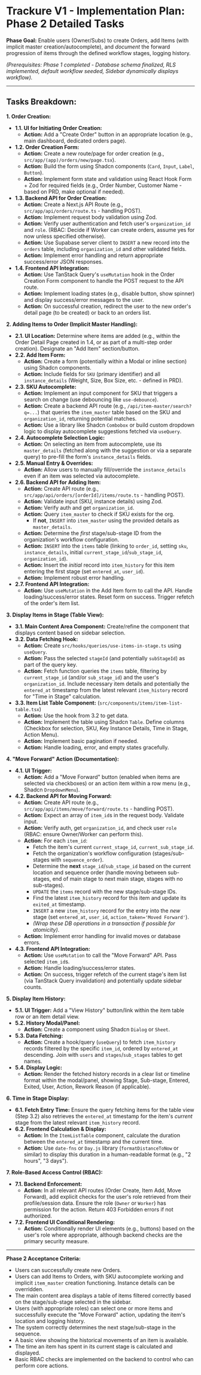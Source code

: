 # Trackure V1 - Implementation Plan: Phase 2 Detailed Tasks

**Phase Goal:** Enable users (Owner/Subs) to create Orders, add Items (with implicit master creation/autocomplete), and _document_ the forward progression of items through the defined workflow stages, logging history.

_(Prerequisites: Phase 1 completed - Database schema finalized, RLS implemented, default workflow seeded, Sidebar dynamically displays workflow)._

---

## Tasks Breakdown:

**1. Order Creation:**

- **1.1. UI for Initiating Order Creation:**
  - **Action:** Add a "Create Order" button in an appropriate location (e.g., main dashboard, dedicated orders page).
- **1.2. Order Creation Form:**
  - **Action:** Create a new route/page for order creation (e.g., `src/app/(app)/orders/new/page.tsx`).
  - **Action:** Build the form using Shadcn components (`Card`, `Input`, `Label`, `Button`).
  - **Action:** Implement form state and validation using React Hook Form + Zod for required fields (e.g., Order Number, Customer Name - based on PRD, make optional if needed).
- **1.3. Backend API for Order Creation:**
  - **Action:** Create a Next.js API Route (e.g., `src/app/api/orders/route.ts` - handling POST).
  - **Action:** Implement request body validation using Zod.
  - **Action:** Verify user authentication and fetch user's `organization_id` and `role`. (RBAC: Decide if Worker can create orders, assume yes for now unless specified otherwise).
  - **Action:** Use Supabase server client to `INSERT` a new record into the `orders` table, including `organization_id` and other validated fields.
  - **Action:** Implement error handling and return appropriate success/error JSON responses.
- **1.4. Frontend API Integration:**
  - **Action:** Use TanStack Query's `useMutation` hook in the Order Creation Form component to handle the POST request to the API route.
  - **Action:** Implement loading states (e.g., disable button, show spinner) and display success/error messages to the user.
  - **Action:** On successful creation, redirect the user to the new order's detail page (to be created) or back to an orders list.

**2. Adding Items to Order (Implicit Master Handling):**

- **2.1. UI Location:** Determine where items are added (e.g., within the Order Detail Page created in 1.4, or as part of a multi-step order creation). Designate an "Add Item" section/button.
- **2.2. Add Item Form:**
  - **Action:** Create a form (potentially within a Modal or inline section) using Shadcn components.
  - **Action:** Include fields for `SKU` (primary identifier) and all `instance_details` (Weight, Size, Box Size, etc. - defined in PRD).
- **2.3. SKU Autocomplete:**
  - **Action:** Implement an input component for SKU that triggers a search on change (use debouncing like `use-debounce`).
  - **Action:** Create a backend API route (e.g., `/api/item-master/search?q=...`) that queries the `item_master` table based on the SKU and `organization_id`, returning potential matches.
  - **Action:** Use a library like Shadcn `Combobox` or build custom dropdown logic to display autocomplete suggestions fetched via `useQuery`.
- **2.4. Autocomplete Selection Logic:**
  - **Action:** On selecting an item from autocomplete, use its `master_details` (fetched along with the suggestion or via a separate query) to pre-fill the form's `instance_details` fields.
- **2.5. Manual Entry & Overrides:**
  - **Action:** Allow users to manually fill/override the `instance_details` even if an item was selected via autocomplete.
- **2.6. Backend API for Adding Item:**
  - **Action:** Create API route (e.g., `src/app/api/orders/[orderId]/items/route.ts` - handling POST).
  - **Action:** Validate input (SKU, instance details) using Zod.
  - **Action:** Verify auth and get `organization_id`.
  - **Action:** Query `item_master` to check if SKU exists for the org.
    - If **not**, `INSERT` into `item_master` using the provided details as `master_details`.
  - **Action:** Determine the _first_ stage/sub-stage ID from the organization's workflow configuration.
  - **Action:** `INSERT` into the `items` table (linking to `order_id`, setting `sku`, `instance_details`, initial `current_stage_id`/`sub_stage_id`, `organization_id`).
  - **Action:** Insert the _initial_ record into `item_history` for this item entering the first stage (set `entered_at`, `user_id`).
  - **Action:** Implement robust error handling.
- **2.7. Frontend API Integration:**
  - **Action:** Use `useMutation` in the Add Item form to call the API. Handle loading/success/error states. Reset form on success. Trigger refetch of the order's item list.

**3. Display Items in Stage (Table View):**

- **3.1. Main Content Area Component:** Create/refine the component that displays content based on sidebar selection.
- **3.2. Data Fetching Hook:**
  - **Action:** Create `src/hooks/queries/use-items-in-stage.ts` using `useQuery`.
  - **Action:** Pass the selected `stageId` (and potentially `subStageId`) as part of the query key.
  - **Action:** Fetch function queries the `items` table, filtering by `current_stage_id` (and/or `sub_stage_id`) and the user's `organization_id`. Include necessary item details and potentially the `entered_at` timestamp from the latest relevant `item_history` record for "Time in Stage" calculation.
- **3.3. Item List Table Component:** (`src/components/items/item-list-table.tsx`)
  - **Action:** Use the hook from 3.2 to get data.
  - **Action:** Implement the table using Shadcn `Table`. Define columns (Checkbox for selection, SKU, Key Instance Details, Time in Stage, Action Menu).
  - **Action:** Implement basic pagination if needed.
  - **Action:** Handle loading, error, and empty states gracefully.

**4. "Move Forward" Action (Documentation):**

- **4.1. UI Trigger:**
  - **Action:** Add a "Move Forward" button (enabled when items are selected via checkboxes) or an action item within a row menu (e.g., Shadcn `DropdownMenu`).
- **4.2. Backend API for Moving Forward:**
  - **Action:** Create API route (e.g., `src/app/api/items/move/forward/route.ts` - handling POST).
  - **Action:** Expect an array of `item_id`s in the request body. Validate input.
  - **Action:** Verify auth, get `organization_id`, and check user `role` (RBAC: ensure Owner/Worker can perform this).
  - **Action:** For each `item_id`:
    - Fetch the item's current `current_stage_id`, `current_sub_stage_id`.
    - Fetch the organization's workflow configuration (stages/sub-stages with `sequence_order`).
    - Determine the **next** `stage_id`/`sub_stage_id` based on the current location and sequence order (handle moving between sub-stages, end of main stage to next main stage, stages with no sub-stages).
    - `UPDATE` the `items` record with the new stage/sub-stage IDs.
    - Find the latest `item_history` record for this item and update its `exited_at` timestamp.
    - `INSERT` a new `item_history` record for the entry into the _new_ stage (set `entered_at`, `user_id`, `action_taken='Moved Forward'`).
    - _(Wrap these DB operations in a transaction if possible for atomicity)_.
  - **Action:** Implement error handling for invalid moves or database errors.
- **4.3. Frontend API Integration:**
  - **Action:** Use `useMutation` to call the "Move Forward" API. Pass selected `item_id`s.
  - **Action:** Handle loading/success/error states.
  - **Action:** On success, trigger refetch of the current stage's item list (via TanStack Query invalidation) and potentially update sidebar counts.

**5. Display Item History:**

- **5.1. UI Trigger:** Add a "View History" button/link within the item table row or an item detail view.
- **5.2. History Modal/Panel:**
  - **Action:** Create a component using Shadcn `Dialog` or `Sheet`.
- **5.3. Data Fetching:**
  - **Action:** Create a hook/query (`useQuery`) to fetch `item_history` records filtered by the specific `item_id`, ordered by `entered_at` descending. Join with `users` and `stages`/`sub_stages` tables to get names.
- **5.4. Display Logic:**
  - **Action:** Render the fetched history records in a clear list or timeline format within the modal/panel, showing Stage, Sub-stage, Entered, Exited, User, Action, Rework Reason (if applicable).

**6. Time in Stage Display:**

- **6.1. Fetch Entry Time:** Ensure the query fetching items for the table view (Step 3.2) also retrieves the `entered_at` timestamp for the item's _current_ stage from the latest relevant `item_history` record.
- **6.2. Frontend Calculation & Display:**
  - **Action:** In the `ItemListTable` component, calculate the duration between the `entered_at` timestamp and the current time.
  - **Action:** Use `date-fns` or `Day.js` library (`formatDistanceToNow` or similar) to display this duration in a human-readable format (e.g., "2 hours", "3 days").

**7. Role-Based Access Control (RBAC):**

- **7.1. Backend Enforcement:**
  - **Action:** In all relevant API routes (Order Create, Item Add, Move Forward), add explicit checks for the user's role retrieved from their profile/session data. Ensure the role (`Owner` or `Worker`) has permission for the action. Return 403 Forbidden errors if not authorized.
- **7.2. Frontend UI Conditional Rendering:**
  - **Action:** Conditionally render UI elements (e.g., buttons) based on the user's role where appropriate, although backend checks are the primary security measure.

---

**Phase 2 Acceptance Criteria:**

- Users can successfully create new Orders.
- Users can add Items to Orders, with SKU autocomplete working and implicit `item_master` creation functioning. Instance details can be overridden.
- The main content area displays a table of items filtered correctly based on the stage/sub-stage selected in the sidebar.
- Users (with appropriate roles) can select one or more items and successfully execute the "Move Forward" action, updating the item's location and logging history.
- The system correctly determines the next stage/sub-stage in the sequence.
- A basic view showing the historical movements of an item is available.
- The time an item has spent in its current stage is calculated and displayed.
- Basic RBAC checks are implemented on the backend to control who can perform core actions.
